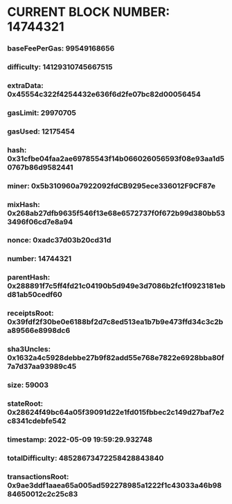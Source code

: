 # CURRENT BLOCK NUMBER: 14744321

### baseFeePerGas: 99549168656
### difficulty: 14129310745667515
### extraData: 0x45554c322f4254432e636f6d2fe07bc82d00056454
### gasLimit: 29970705
### gasUsed: 12175454
### hash: 0x31cfbe04faa2ae69785543f14b066026056593f08e93aa1d50767b86d9582441
### miner: 0x5b310960a7922092fdCB9295ece336012F9CF87e
### mixHash: 0x268ab27dfb9635f546f13e68e6572737f0f672b99d380bb533496f06cd7e8a94
### nonce: 0xadc37d03b20cd31d
### number: 14744321
### parentHash: 0x288891f7c5ff4fd21c04190b5d949e3d7086b2fc1f0923181ebd81ab50cedf60
### receiptsRoot: 0x39fdf2f30be0e6188bf2d7c8ed513ea1b7b9e473ffd34c3c2ba89566e8998dc6
### sha3Uncles: 0x1632a4c5928debbe27b9f82add55e768e7822e6928bba80f7a7d37aa93989c45
### size: 59003
### stateRoot: 0x28624f49bc64a05f39091d22e1fd015fbbec2c149d27baf7e2c8341cdebfe542
### timestamp: 2022-05-09 19:59:29.932748
### totalDifficulty: 48528673472258428843840
### transactionsRoot: 0x9ae3ddf1aaea65a005ad592278985a1222f1c43033a46b9884650012c2c25c83
